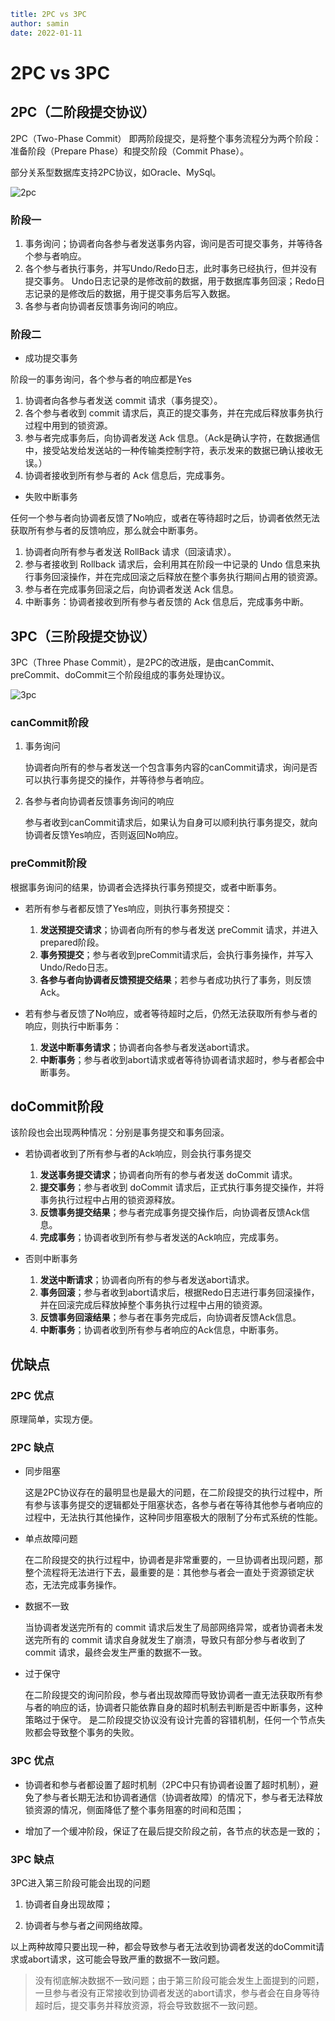 ```yaml
title: 2PC vs 3PC
author: samin
date: 2022-01-11
```

# 2PC vs 3PC

## 2PC（二阶段提交协议）

2PC（Two-Phase Commit） 即两阶段提交，是将整个事务流程分为两个阶段：准备阶段（Prepare Phase）和提交阶段（Commit Phase）。

部分关系型数据库支持2PC协议，如Oracle、MySql。

![2pc](https://raw.githubusercontent.com/SaminZou/pic-repo/8427edecaac0b947dc52f3474aed3af62862d537/DistributedSystem/%E4%B8%80%E8%87%B4%E6%80%A7/2pc.png)

### 阶段一

1. 事务询问；协调者向各参与者发送事务内容，询问是否可提交事务，并等待各个参与者响应。
2. 各个参与者执行事务，并写Undo/Redo日志，此时事务已经执行，但并没有提交事务。 Undo日志记录的是修改前的数据，用于数据库事务回滚；Redo日志记录的是修改后的数据，用于提交事务后写入数据。
3. 各参与者向协调者反馈事务询问的响应。

### 阶段二

- 成功提交事务

阶段一的事务询问，各个参与者的响应都是Yes

1. 协调者向各参与者发送 commit 请求（事务提交）。
2. 各个参与者收到 commit 请求后，真正的提交事务，并在完成后释放事务执行过程中用到的锁资源。
3. 参与者完成事务后，向协调者发送 Ack 信息。（Ack是确认字符，在数据通信中，接受站发给发送站的一种传输类控制字符，表示发来的数据已确认接收无误。）
4. 协调者接收到所有参与者的 Ack 信息后，完成事务。

- 失败中断事务

任何一个参与者向协调者反馈了No响应，或者在等待超时之后，协调者依然无法获取所有参与者的反馈响应，那么就会中断事务。

1. 协调者向所有参与者发送 RollBack 请求（回滚请求）。
2. 参与者接收到 Rollback 请求后，会利用其在阶段一中记录的 Undo 信息来执行事务回滚操作，并在完成回滚之后释放在整个事务执行期间占用的锁资源。
3. 参与者在完成事务回滚之后，向协调者发送 Ack 信息。
4. 中断事务：协调者接收到所有参与者反馈的 Ack 信息后，完成事务中断。

## 3PC（三阶段提交协议）

3PC（Three Phase Commit），是2PC的改进版，是由canCommit、preCommit、doCommit三个阶段组成的事务处理协议。

![3pc](https://raw.githubusercontent.com/SaminZou/pic-repo/8427edecaac0b947dc52f3474aed3af62862d537/DistributedSystem/%E4%B8%80%E8%87%B4%E6%80%A7/3pc.png)

### canCommit阶段

1. 事务询问

   协调者向所有的参与者发送一个包含事务内容的canCommit请求，询问是否可以执行事务提交的操作，并等待参与者响应。

2. 各参与者向协调者反馈事务询问的响应

   参与者收到canCommit请求后，如果认为自身可以顺利执行事务提交，就向协调者反馈Yes响应，否则返回No响应。

### preCommit阶段

根据事务询问的结果，协调者会选择执行事务预提交，或者中断事务。

- 若所有参与者都反馈了Yes响应，则执行事务预提交：

    1. **发送预提交请求**；协调者向所有的参与者发送 preCommit 请求，并进入prepared阶段。
    2. **事务预提交**；参与者收到preCommit请求后，会执行事务操作，并写入Undo/Redo日志。
    3. **各参与者向协调者反馈预提交结果**；若参与者成功执行了事务，则反馈Ack。

- 若有参与者反馈了No响应，或者等待超时之后，仍然无法获取所有参与者的响应，则执行中断事务：

    1. **发送中断事务请求**；协调者向各参与者发送abort请求。
    2. **中断事务**；参与者收到abort请求或者等待协调者请求超时，参与者都会中断事务。

## doCommit阶段

该阶段也会出现两种情况：分别是事务提交和事务回滚。

- 若协调者收到了所有参与者的Ack响应，则会执行事务提交

    1. **发送事务提交请求**；协调者向所有的参与者发送 doCommit 请求。
    2. **提交事务**；参与者收到 doCommit 请求后，正式执行事务提交操作，并将事务执行过程中占用的锁资源释放。
    3. **反馈事务提交结果**；参与者完成事务提交操作后，向协调者反馈Ack信息。
    4. **完成事务**；协调者收到所有参与者发送的Ack响应，完成事务。

- 否则中断事务

    1. **发送中断请求**；协调者向所有的参与者发送abort请求。
    2. **事务回滚**；参与者收到abort请求后，根据Redo日志进行事务回滚操作，并在回滚完成后释放掉整个事务执行过程中占用的锁资源。
    3. **反馈事务回滚结果**；参与者在事务完成后，向协调者反馈Ack信息。
    4. **中断事务**；协调者收到所有参与者响应的Ack信息，中断事务。

## 优缺点

### 2PC 优点

原理简单，实现方便。

### 2PC 缺点

- 同步阻塞

  这是2PC协议存在的最明显也是最大的问题，在二阶段提交的执行过程中，所有参与该事务提交的逻辑都处于阻塞状态，各参与者在等待其他参与者响应的过程中，无法执行其他操作，这种同步阻塞极大的限制了分布式系统的性能。

- 单点故障问题

  在二阶段提交的执行过程中，协调者是非常重要的，一旦协调者出现问题，那整个流程将无法进行下去，最重要的是：其他参与者会一直处于资源锁定状态，无法完成事务操作。

- 数据不一致

  当协调者发送完所有的 commit 请求后发生了局部网络异常，或者协调者未发送完所有的 commit 请求自身就发生了崩溃，导致只有部分参与者收到了 commit 请求，最终会发生严重的数据不一致。

- 过于保守

  在二阶段提交的询问阶段，参与者出现故障而导致协调者一直无法获取所有参与者的响应的话，协调者只能依靠自身的超时机制去判断是否中断事务，这种策略过于保守。 是二阶段提交协议没有设计完善的容错机制，任何一个节点失败都会导致整个事务的失败。

### 3PC 优点

- 协调者和参与者都设置了超时机制（2PC中只有协调者设置了超时机制），避免了参与者长期无法和协调者通信（协调者故障）的情况下，参与者无法释放锁资源的情况，侧面降低了整个事务阻塞的时间和范围；

- 增加了一个缓冲阶段，保证了在最后提交阶段之前，各节点的状态是一致的；

### 3PC 缺点

3PC进入第三阶段可能会出现的问题

1. 协调者自身出现故障；

2. 协调者与参与者之间网络故障。

以上两种故障只要出现一种，都会导致参与者无法收到协调者发送的doCommit请求或abort请求，这可能会导致严重的数据不一致问题。

> 没有彻底解决数据不一致问题；由于第三阶段可能会发生上面提到的问题，一旦参与者没有正常接收到协调者发送的abort请求，参与者会在自身等待超时后，提交事务并释放资源，将会导致数据不一致问题。